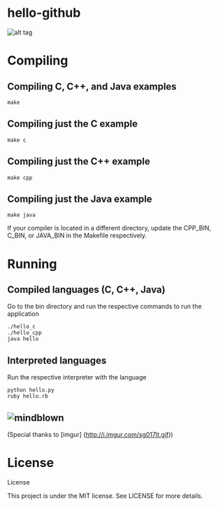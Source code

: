hello-github
============

![alt tag](https://raw.github.com/luke-ho/hello-github/master/img/hello_github.png)

Compiling
============

Compiling C, C++, and Java examples
-------------------------
    make

Compiling just the C example
-------------------------
    make c

Compiling just the C++ example
-------------------------
    make cpp

Compiling just the Java example
-------------------------
    make java

If your compiler is located in a different directory, update the CPP_BIN, C_BIN, or JAVA_BIN in the Makefile respectively.

Running 
============

Compiled languages (C, C++, Java)
-------------------------
Go to the bin directory and run the respective commands to run the application

    ./hello_c
    ./hello_cpp
    java hello

Interpreted languages
-------------------------
Run the respective interpreter with the language

    python hello.py
    ruby hello.rb

![mindblown](https://raw.github.com/luke-ho/hello-github/master/img/mind_blown.gif) 
-------------------------
(Special thanks to [imgur] (http://i.imgur.com/sg017lt.gif))

License
============

License

This project is under the MIT license. See LICENSE for more details.

